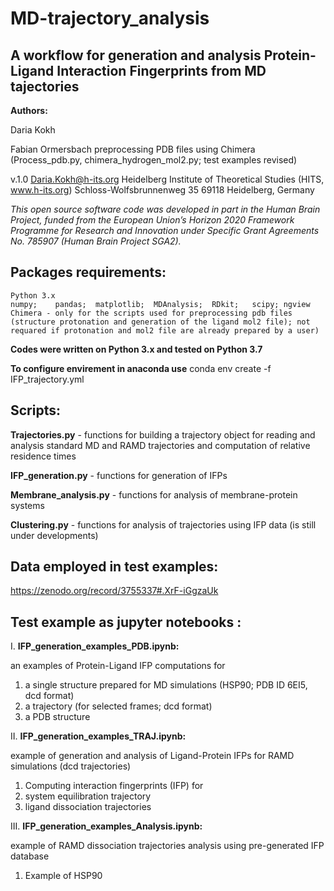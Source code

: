 # MD-trajectory_analysis
## A workflow for generation and analysis Protein-Ligand Interaction Fingerprints from MD tajectories


__Authors:__

Daria Kokh

Fabian Ormersbach preprocessing PDB files using Chimera (Process_pdb.py, chimera_hydrogen_mol2.py; test examples revised) 

v.1.0
Daria.Kokh@h-its.org
Heidelberg Institute of Theoretical Studies (HITS, www.h-its.org)
Schloss-Wolfsbrunnenweg 35
69118 Heidelberg, Germany
    

*This open source software code was developed in part in the Human Brain Project, funded from the European Union’s Horizon 2020 Framework Programme for Research and Innovation under Specific Grant Agreements  No. 785907 (Human Brain Project  SGA2).*

## __Packages requirements:__
    Python 3.x
    numpy;    pandas;  matplotlib;  MDAnalysis;  RDkit;   scipy; ngview
    Chimera - only for the scripts used for preprocessing pdb files (structure protonation and generation of the ligand mol2 file); not requared if protonation and mol2 file are already prepared by a user)
    
__Codes were written on Python 3.x and tested on Python 3.7__

__To configure envirement in anaconda use__
conda env create -f IFP_trajectory.yml



## Scripts:


__Trajectories.py__  - functions for building a trajectory object for reading and analysis standard MD and RAMD trajectories and computation of relative residence times

__IFP_generation.py__  -  functions for generation of IFPs

__Membrane_analysis.py__ - functions for analysis of membrane-protein systems 

__Clustering.py__   - functions for analysis of trajectories using IFP data   (is still under developments)



## Data employed in test examples: 
https://zenodo.org/record/3755337#.XrF-iGgzaUk
       
## Test example as jupyter notebooks :

I. __IFP_generation_examples_PDB.ipynb:__

an examples of Protein-Ligand IFP computations for
   1. a single structure prepared for MD simulations (HSP90; PDB ID 6EI5, dcd format)
   2. a trajectory (for selected frames; dcd format)
   3. a PDB structure

II. __IFP_generation_examples_TRAJ.ipynb:__ 

example of generation and analysis of Ligand-Protein IFPs for RAMD simulations (dcd trajectories)

   1. Computing interaction fingerprints (IFP) for
   2. system equilibration trajectory
   3. ligand dissociation trajectories


III. __IFP_generation_examples_Analysis.ipynb:__ 

example of RAMD dissociation trajectories analysis using pre-generated IFP database 

   1. Example of HSP90
